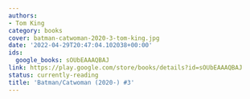 ```yaml
---
authors:
- Tom King
category: books
cover: batman-catwoman-2020-3-tom-king.jpg
date: '2022-04-29T20:47:04.102038+00:00'
ids:
  google_books: sOUbEAAAQBAJ
link: https://play.google.com/store/books/details?id=sOUbEAAAQBAJ
status: currently-reading
title: 'Batman/Catwoman (2020-) #3'
---
```

